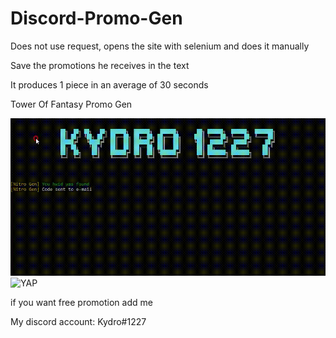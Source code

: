 # Discord-Promo-Gen

Does not use request, opens the site with selenium and does it manually

Save the promotions he receives in the text

It produces 1 piece in an average of 30 seconds

Tower Of Fantasy Promo Gen

![alt text](https://raw.githubusercontent.com/Kydro1227/Discord-Promo-Gen/main/Promo%20Gen.gif "https://www.itemsatis.com/profil/49229/kydroexe.html")
<img alt="YAP" src="[google.com](https://raw.githubusercontent.com/Kydro1227/Discord-Promo-Gen/main/Promo%20Gen.gif)" data-canonical-src="(google.com)" style="max-width:100%;"></a>

if you want free promotion add me

My discord account: Kydro#1227
